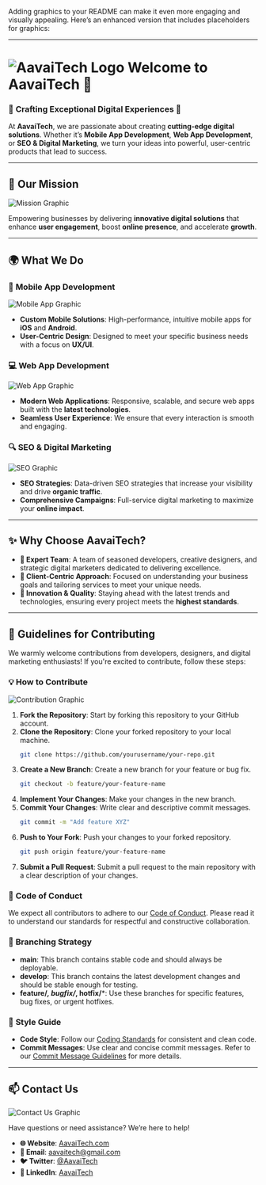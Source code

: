 Adding graphics to your README can make it even more engaging and visually appealing. Here’s an enhanced version that includes placeholders for graphics:

---

# ![AavaiTech Logo](https://via.placeholder.com/150x50) **Welcome to AavaiTech** 🎉

### 🌟 **Crafting Exceptional Digital Experiences** 🌟

At **AavaiTech**, we are passionate about creating **cutting-edge digital solutions**. Whether it’s **Mobile App Development**, **Web App Development**, or **SEO & Digital Marketing**, we turn your ideas into powerful, user-centric products that lead to success.

---

## 🚀 **Our Mission**
![Mission Graphic](https://via.placeholder.com/600x200)

Empowering businesses by delivering **innovative digital solutions** that enhance **user engagement**, boost **online presence**, and accelerate **growth**.

---

## 🌍 **What We Do**

### 📱 **Mobile App Development**
![Mobile App Graphic](https://via.placeholder.com/150)
- **Custom Mobile Solutions**: High-performance, intuitive mobile apps for **iOS** and **Android**.
- **User-Centric Design**: Designed to meet your specific business needs with a focus on **UX/UI**.

### 💻 **Web App Development**
![Web App Graphic](https://via.placeholder.com/150)
- **Modern Web Applications**: Responsive, scalable, and secure web apps built with the **latest technologies**.
- **Seamless User Experience**: We ensure that every interaction is smooth and engaging.

### 🔍 **SEO & Digital Marketing**
![SEO Graphic](https://via.placeholder.com/150)
- **SEO Strategies**: Data-driven SEO strategies that increase your visibility and drive **organic traffic**.
- **Comprehensive Campaigns**: Full-service digital marketing to maximize your **online impact**.

---

## ✨ **Why Choose AavaiTech?**

- **👥 Expert Team**: A team of seasoned developers, creative designers, and strategic digital marketers dedicated to delivering excellence.
- **🎯 Client-Centric Approach**: Focused on understanding your business goals and tailoring services to meet your unique needs.
- **🚀 Innovation & Quality**: Staying ahead with the latest trends and technologies, ensuring every project meets the **highest standards**.

---

## 📖 **Guidelines for Contributing**

We warmly welcome contributions from developers, designers, and digital marketing enthusiasts! If you're excited to contribute, follow these steps:

### 💡 **How to Contribute**
![Contribution Graphic](https://via.placeholder.com/600x200)
1. **Fork the Repository**: Start by forking this repository to your GitHub account.
2. **Clone the Repository**: Clone your forked repository to your local machine.
   ```bash
   git clone https://github.com/yourusername/your-repo.git
   ```
3. **Create a New Branch**: Create a new branch for your feature or bug fix.
   ```bash
   git checkout -b feature/your-feature-name
   ```
4. **Implement Your Changes**: Make your changes in the new branch.
5. **Commit Your Changes**: Write clear and descriptive commit messages.
   ```bash
   git commit -m "Add feature XYZ"
   ```
6. **Push to Your Fork**: Push your changes to your forked repository.
   ```bash
   git push origin feature/your-feature-name
   ```
7. **Submit a Pull Request**: Submit a pull request to the main repository with a clear description of your changes.

### 📜 **Code of Conduct**
We expect all contributors to adhere to our [Code of Conduct](CODE_OF_CONDUCT.md). Please read it to understand our standards for respectful and constructive collaboration.

### 🌱 **Branching Strategy**
- **main**: This branch contains stable code and should always be deployable.
- **develop**: This branch contains the latest development changes and should be stable enough for testing.
- **feature/*, bugfix/*, hotfix/***: Use these branches for specific features, bug fixes, or urgent hotfixes.

### 🎨 **Style Guide**
- **Code Style**: Follow our [Coding Standards](CODING_STANDARDS.md) for consistent and clean code.
- **Commit Messages**: Use clear and concise commit messages. Refer to our [Commit Message Guidelines](COMMIT_GUIDELINES.md) for more details.

---

## 📫 **Contact Us**

![Contact Us Graphic](https://via.placeholder.com/600x150)

Have questions or need assistance? We’re here to help!

- **🌐 Website**: [AavaiTech.com](https://yourwebsite.com)
- **📧 Email**: [aavaitech@gmail.com](mailto:aavaitech@gmail.com)
- **🐦 Twitter**: [@AavaiTech](https://twitter.com/YourOrg)
- **💼 LinkedIn**: [AavaiTech](https://www.linkedin.com/company/your-org)
